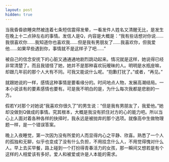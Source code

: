 ```yaml
---
layout: post
hidden: true
---
```


当我昏昏欲睡突然被连着七条短信震得发晕，一看发件人姓名又清醒无比，是发生在晚上十二点钟左右的事情。发信人是Q，内容是大概是：“我有些话想对你说……我很喜欢你……我知道你也喜欢我……但是我有男朋友了……我喜欢你，但我爱他……如果早些遇到你，事情就不是这样子了吧……”

被自己的信念安抚下的心脏又通通通地剧烈跳动起来。情况就是这样，她说得已经非常清楚了。而且我错怪了她，她并不是那种喜欢玩暧昧的人。明明是水瓶座嘛，却跟几年前的那个人大有不同。可我又能说什么呢。“抱歉打扰了。”或者，“再见。”

就跟她说的一样，感情这种事情是要看缘分的。时间地点人物，发展高潮结局。一本小说该有的要素感情也要有。可是我不明白的是，为什么每次我都是悲剧的一方。

假若Y对那个对她说“我喜欢你很久了”的男生说：“但是我有男朋友了，我爱他。”她却没做到Q做成的事情。究其根本，大概是我没有抓住对方的心的能力吧。所以当心上人面对着各种各样的抉择时，我永远是被抛弃的那个选项。就像高中生做物理题一样，是一个错误答案。

晚上入夜睡觉，第一次因为没有所爱的人而显得内心之平静、欣喜。熟悉了一个人的孤独和无聊，似乎也变成了没有什么负担，不用挂念什么人，不用觉得愧对什么人。早上去买早餐，路上碰到一个打扮得青春活力的女孩，那一瞬间又想若是有个这样的人相爱该有多好。爱人和被爱或许是人本能的需求。